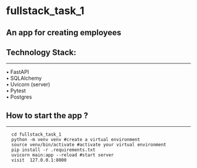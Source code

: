 # fullstack_task_1
## An app for creating employees
## Technology Stack:

---

• FastAPI \
• SQLAlchemy \
• Uvicorn (server) \
• Pytest \
• Postgres 


## How to start the app ?

---
``` git clone git@github.com:tesar27/fullstack_task_1.git 
  cd fullstack_task_1 
  python -m venv venv #create a virtual environment
  source venv/bin/activate #activate your virtual environment
  pip install -r .requirements.txt
  uvicorn main:app --reload #start server
  visit  127.0.0.1:8000
 ```







